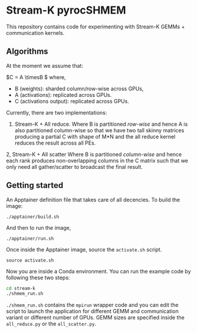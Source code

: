 # Stream-K pyrocSHMEM

This repository contains code for experimenting with Stream-K GEMMs + communication kernels.


## Algorithms
At the moment we assume that:

$C = A \timesB $
where, 
* B (weights): sharded column/row-wise across GPUs,
* A (activations): replicated across GPUs.
* C (activations output): replicated across GPUs.

Currently, there are two implementations:

1. Stream-K + All reduce.
Where B is partitioned *row-wise* and hence A is also partitioned column-wise so that we have two tall skinny matrices producing a partial C with shape of M*N and the all reduce kernel reduces the result across all PEs.

2, Stream-K + All scatter
Where B is partitioned  *column-wise* and hence each rank produces non-overlapping columns in the C matrix such that we only need all gather/scatter to broadcast the final result.


## Getting started
An Apptainer definition file that takes care of all decencies. To build the image:
```shell
./apptainer/build.sh
```

And then to run the image,
```shell
./apptainer/run.sh
```

Once inside the Apptainer image, source the `activate.sh` script.

```
source activate.sh
```

Now you are inside a Conda environment. You can run the example code by following these two steps:

```sh
cd stream-k
./shmem_run.sh
```

`./shmem_run.sh` contains the `mpirun` wrapper code and you can edit the script to launch the application for different GEMM and communication variant or different number of  GPUs. GEMM sizes are specified inside the `all_reduce.py` or the `all_scatter.py`.




